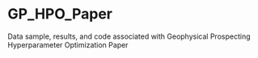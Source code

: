 # GP_HPO_Paper
Data sample, results, and code associated with Geophysical Prospecting Hyperparameter Optimization Paper 
